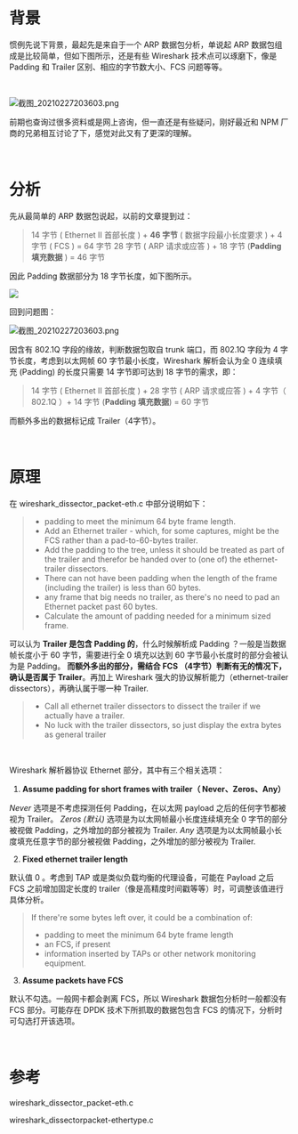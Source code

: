 # 背景
惯例先说下背景，最起先是来自于一个 ARP 数据包分析，单说起 ARP 数据包组成是比较简单，但如下图所示，还是有些 Wireshark 技术点可以琢磨下，像是 Padding 和 Trailer 区别、相应的字节数大小、FCS 问题等等。

<br/>

![截图_20210227203603.png](https://cdn.nlark.com/yuque/0/2021/png/2777842/1614429377326-ac3df82d-34a4-4c4e-9c93-8885fde69445.png#align=left&display=inline&height=215&margin=%5Bobject%20Object%5D&name=%E6%88%AA%E5%9B%BE_20210227203603.png&originHeight=215&originWidth=729&size=12764&status=done&style=none&width=729)

前期也查询过很多资料或是网上咨询，但一直还是有些疑问，刚好最近和 NPM 厂商的兄弟相互讨论了下，感觉对此又有了更深的理解。

<br/>

# 分析
先从最简单的 ARP 数据包说起，以前的文章提到过：
> 14 字节 ( Ethernet II 首部长度 ) + **46 字节** ( 数据字段最小长度要求 ) + 4 字节 ( FCS ) = 64 字节
> 28 字节 ( ARP 请求或应答 ) + 18 字节 (**Padding 填充数据** ) = 46 字节

因此 Padding 数据部分为 18 字节长度，如下图所示。

![](https://cdn.nlark.com/yuque/0/2021/png/2777842/1614432848675-e7ec177b-081c-42cc-afb5-f90b4fd53729.png#align=left&display=inline&height=470&margin=%5Bobject%20Object%5D&originHeight=470&originWidth=946&size=0&status=done&style=none&width=946)

回到问题图：

![截图_20210227203603.png](https://cdn.nlark.com/yuque/0/2021/png/2777842/1614429377326-ac3df82d-34a4-4c4e-9c93-8885fde69445.png#align=left&display=inline&height=215&margin=%5Bobject%20Object%5D&name=%E6%88%AA%E5%9B%BE_20210227203603.png&originHeight=215&originWidth=729&size=12764&status=done&style=none&width=729)

因含有 802.1Q 字段的缘故，判断数据包取自 trunk 端口，而 802.1Q 字段为 4 字节长度，考虑到以太网帧 60 字节最小长度，Wireshark 解析会认为全 0 连续填充 (Padding) 的长度只需要 14 字节即可达到 18 字节的需求，即：
> 14 字节 ( Ethernet II 首部长度 ) + 28 字节 ( ARP 请求或应答 ) + 4 字节（ 802.1Q ）+ 14 字节 (**Padding 填充数据**)  = 60 字节

而额外多出的数据标记成 Trailer（4字节）。

<br/>

# 原理
在 wireshark_dissector_packet-eth.c 中部分说明如下：
> - padding to meet the minimum 64 byte frame length.
> - Add an Ethernet trailer - which, for some captures, might be the FCS rather than a pad-to-60-bytes trailer.
> - Add the padding to the tree, unless it should be treated as part of the trailer and therefor be handed over to (one of) the ethernet-trailer dissectors.
> - There can not have been padding when the length of the frame (including the trailer) is less than 60 bytes.
> - any frame that big needs no trailer, as there's no need to pad an Ethernet packet past 60 bytes.
> - Calculate the amount of padding needed for a minimum sized frame.

可以认为 **Trailer 是包含 Padding 的**，什么时候解析成 Padding ？一般是当数据帧长度小于 60 字节，需要进行全 0 填充以达到 60 字节最小长度时的部分会被认为是 Padding。
**而额外多出的部分，需结合 FCS （4字节）判断有无的情况下，确认是否属于 Trailer**。再加上 Wireshark 强大的协议解析能力（ethernet-trailer dissectors），再确认属于哪一种 Trailer.
> - Call all ethernet trailer dissectors to dissect the trailer if we actually have a trailer.
> - No luck with the trailer dissectors, so just display the extra bytes as general trailer

<br/>

Wireshark 解析器协议 Ethernet 部分，其中有三个相关选项：

1. **Assume padding for short frames with trailer（ Never、Zeros、Any）**

_Never_ 选项是不考虑探测任何 Padding，在以太网 payload 之后的任何字节都被视为 Trailer。
_Zeros (默认)_ 选项是为以太网帧最小长度连续填充全 0 字节的部分被视做 Padding，之外增加的部分被视为 Trailer.
_Any_ 选项是为以太网帧最小长度填充任意字节的部分被视做 Padding，之外增加的部分被视为 Trailer.


2. **Fixed ethernet trailer length**

默认值 0 。考虑到 TAP 或是类似负载均衡的代理设备，可能在 Payload 之后 FCS 之前增加固定长度的 trailer（像是高精度时间戳等等）时，可调整该值进行具体分析。
> If there're some bytes left over, it could be a combination of:
> - padding to meet the minimum 64 byte frame length
> - an FCS, if present
> - information inserted by TAPs or other network monitoring equipment.


3. **Assume packets have FCS**

默认不勾选。一般网卡都会剥离 FCS，所以 Wireshark 数据包分析时一般都没有 FCS 部分。可能存在 DPDK 技术下所抓取的数据包包含 FCS 的情况下，分析时可勾选打开该选项。

<br/>

# 参考
wireshark_dissector_packet-eth.c

wireshark_dissectorpacket-ethertype.c



